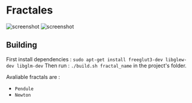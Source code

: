 # Fractales

![screenshot](https://user-images.githubusercontent.com/26910885/168485398-a70c2a5d-b9a7-4a87-b235-144bc9ac46fb.png)
![screenshot](https://user-images.githubusercontent.com/26910885/169265077-d2148c2a-c97e-474d-80db-0611f1668075.png)

## Building
First install dependencies :
`sudo apt-get install freeglut3-dev libglew-dev libglm-dev`
Then run :
`./build.sh fractal_name`
in the project's folder.

Avaliable fractals are :
- `Pendule`
- `Newton`
